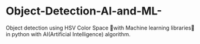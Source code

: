 # Object-Detection-AI-and-ML-
Object detection using HSV Color Space 🌌with Machine learning libraries🤖 in python with AI(Artificial Intelligence) algorithm.
